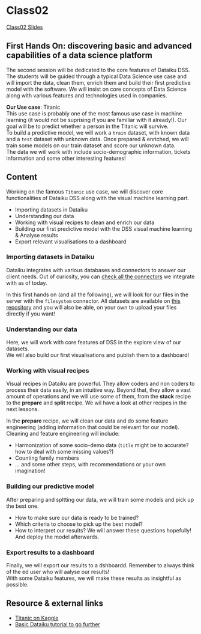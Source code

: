 # Class02
[Class02 Slides](https://docs.google.com/presentation/d/1EBtm9mgS6r-DPs7ZQ3HBbXT3vNkh98pUI1njgxQIHYQ/edit#slide=id.g7294067f54_0_0)

## First Hands On: discovering basic and advanced capabilities of a data science platform

The second session will be dedicated to the core features of Dataiku DSS. The students will be guided through a typical Data Science use case and will import the data, clean them, enrich them and build their first predictive model with the software. We will insist on core concepts of Data Science along with various features and technologies used in companies.  

**Our Use case**: Titanic  
This use case is probably one of the most famous use case in machine learning (it would not be suprising if you are familiar with it already!). Our goal will be to predict whether a person in the Titanic will survive.  
To build a predictive model, we will work a `train` dataset, with known data and a `test` dataset with unknown data. Once prepared & enriched, we will train some models on our train dataset and score our unknown data.  
The data we will work with include socio-demographic information, tickets information and some other interesting features! 

## Content
Working on the famous `Titanic` use case, we will discover core functionalities of Dataiku DSS along with the visual machine learning part.
- Importing datasets in Dataiku
- Understanding our data
- Working with visual recipes to clean and enrich our data
- Building our first predictive model with the DSS visual machine learning & Analyse results
- Export relevant visualisations to a dashboard

### Importing datasets in Dataiku
Dataiku integrates with various databases and connectors to answer our client needs. Out of curiosity, you can [check all the connectors](https://doc.dataiku.com/dss/latest/connecting/connections.html) we integrate with as of today.  

In this first hands on (and all the following), we will look for our files in the server with the `filesystem` connector. All datasets are available on [this repository](../datasets) and you will also be able, on your own to upload your files directly if you want!  

### Understanding our data 
Here, we will work with core features of DSS in the explore view of our datasets.  
We will also build our first visualisations and publish them to a dashboard!  

### Working with visual recipes
Visual recipes in Dataiku are powerful. They allow coders and non coders to process their data easily, in an intuitive way. Beyond that, they allow a vast amount of operations and we will use some of them, from the **stack** recipe to the **prepare** and **split** recipe. We wil have a look at other recipes in the next lessons.  

In the **prepare** recipe, we will clean our data and do some feature engineering (adding information that could be relevant for our model).  
Cleaning and feature engineering will include:  
- Harmonization of some socio-demo data (`title` might be to accurate? how to deal with some missing values?)
- Counting family members
- ... and some other steps, with recommendations or your own imagination!

### Building our predictive model

After preparing and spltting our data, we will train some models and pick up the best one.  
- How to make sure our data is ready to be trained?
- Which criteria to choose to pick up the best model? 
- How to interpret our results? 
We will answer these questions hopefully! And deploy the model afterwards.  

### Export results to a dashboard

Finally, we will export our results to a dshboardd. Remember to always think of the ed user who will aalyse our results!  
With some Dataiku features, we will make these results as insightful as possible.  

## Resource & external links
- [Titanic on Kaggle](https://www.kaggle.com/c/titanic)
- [Basic Dataiku tutorial to go further](https://www.dataiku.com/learn/portals/tutorials/)


